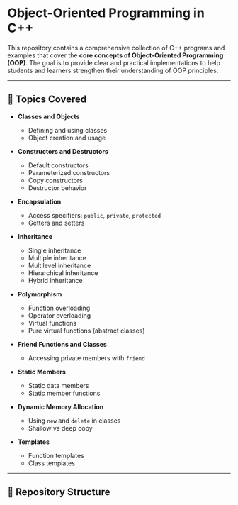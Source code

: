 # Object-Oriented Programming in C++

This repository contains a comprehensive collection of C++ programs and examples that cover the **core concepts of Object-Oriented Programming (OOP)**. The goal is to provide clear and practical implementations to help students and learners strengthen their understanding of OOP principles.

---

## 🚀 Topics Covered

- **Classes and Objects**
  - Defining and using classes
  - Object creation and usage

- **Constructors and Destructors**
  - Default constructors
  - Parameterized constructors
  - Copy constructors
  - Destructor behavior

- **Encapsulation**
  - Access specifiers: `public`, `private`, `protected`
  - Getters and setters

- **Inheritance**
  - Single inheritance
  - Multiple inheritance
  - Multilevel inheritance
  - Hierarchical inheritance
  - Hybrid inheritance

- **Polymorphism**
  - Function overloading
  - Operator overloading
  - Virtual functions
  - Pure virtual functions (abstract classes)

- **Friend Functions and Classes**
  - Accessing private members with `friend`

- **Static Members**
  - Static data members
  - Static member functions

- **Dynamic Memory Allocation**
  - Using `new` and `delete` in classes
  - Shallow vs deep copy

- **Templates**
  - Function templates
  - Class templates

---


## 📂 Repository Structure

